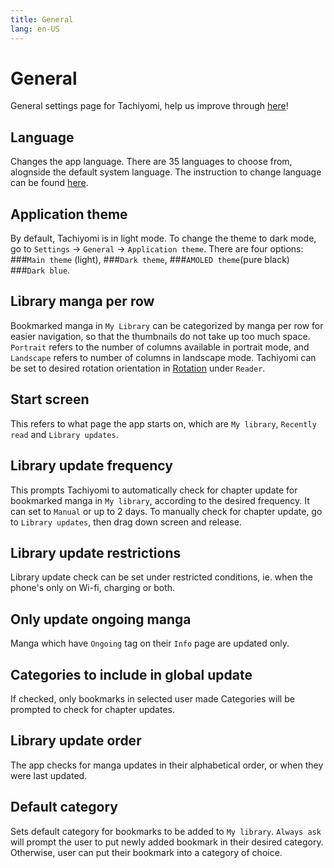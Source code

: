 ```yaml
---
title: General
lang: en-US
---
```


# General
General settings page for Tachiyomi, help us improve through [here](https://github.com/tachiyomiorg/website/edit/master/src/help/guides/general.md)!

## Language

Changes the app language. There are 35 languages to choose from, alognside the default system language. The instruction to change language can be found [here](../faq/application.html#how-do-i-change-the-app-language). 

## Application theme

By default, Tachiyomi is in light mode. To change the theme to dark mode, go to `Settings` -> `General` -> `Application theme`. There are four options:
###`Main theme` (light), 
###`Dark theme`, 
###`AMOLED theme`(pure black)
###`Dark blue`. 

## Library manga per row

Bookmarked manga in `My Library` can be categorized by manga per row for easier navigation, so that the thumbnails do not take up too much space. `Portrait` refers to the number of columns available in portrait mode, and `Landscape` refers to number of columns in landscape mode. Tachiyomi can be set to desired rotation orientation in [Rotation](../guides/reader.html#rotation) under `Reader`.

## Start screen

This refers to what page the app starts on, which are `My library`, `Recently read` and `Library updates`.

## Library update frequency

This prompts Tachiyomi to automatically check for chapter update for bookmarked manga in `My library`, according to the desired frequency. It can set to `Manual` or up to 2 days. To manually check for chapter update, go to `Library updates`, then drag down screen and release. 

## Library update restrictions

Library update check can be set under restricted conditions, ie. when the phone's only on Wi-fi, charging or both. 

## Only update ongoing manga

Manga which have `Ongoing` tag on their `Info` page are updated only.

## Categories to include in global update

If checked, only bookmarks in selected user made Categories will be prompted to check for chapter updates.

## Library update order

The app checks for manga updates in their alphabetical order, or when they were last updated.

## Default category

Sets default category for bookmarks to be added to `My library`. `Always ask` will prompt the user to put newly added bookmark in their desired category. Otherwise, user can put their bookmark into a category of choice.
